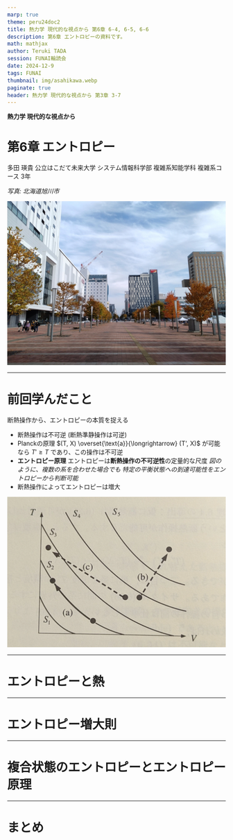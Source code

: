 ```yaml
---
marp: true
theme: peru24doc2
title: 熱力学 現代的な視点から 第6章 6-4, 6-5, 6-6
description: 第6章 エントロピーの資料です。
math: mathjax
author: Teruki TADA
session: FUNAI輪読会
date: 2024-12-9
tags: FUNAI
thumbnail: img/asahikawa.webp
paginate: true
header: 熱力学 現代的な視点から 第3章 3-7
---
```


**熱力学 現代的な視点から**
# 第6章 エントロピー

多田 瑛貴
公立はこだて未来大学 システム情報科学部
複雑系知能学科 複雑系コース 3年

*写真: 北海道旭川市*

![bg right:40%](img/asahikawa.webp)

---

# 前回学んだこと

断熱操作から、エントロピーの本質を捉える

- 断熱操作は不可逆 (断熱準静操作は可逆)
- Planckの原理
$(T, X) \overset{\text{a}}{\longrightarrow} (T', X)$ が可能なら
$T' \geq T$ であり、この操作は不可逆
- **エントロピー原理**
エントロピーは**断熱操作の不可逆性**の定量的な尺度
*図のように、複数の系を合わせた場合でも
特定の平衡状態への到達可能性をエントロピーから判断可能*
- 断熱操作によってエントロピーは増大

![bg right:30% w:450](img/entro-genri.webp)

---

# エントロピーと熱

---

# エントロピー増大則

---

# 複合状態のエントロピーとエントロピー原理

---

# まとめ